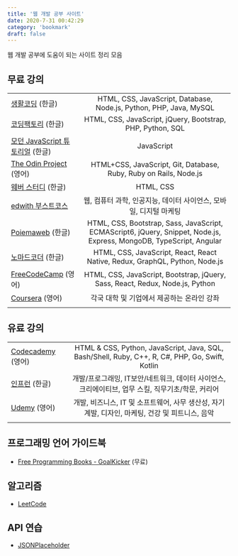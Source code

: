 ```yaml
---
title: '웹 개발 공부 사이트'
date: 2020-7-31 00:42:29
category: 'bookmark'
draft: false
---
```


웹 개발 공부에 도움이 되는 사이트 정리 모음

## 무료 강의

|                                                                |                                                                                                                      |
| -------------------------------------------------------------- | :------------------------------------------------------------------------------------------------------------------: |
| [생활코딩](https://www.opentutorials.org/course/1) (한글)      |                          HTML, CSS, JavaScript, Database, Node.js, Python, PHP, Java, MySQL                          |
| [코딩팩토리](https://www.codingfactory.net/) (한글)            |                              HTML, CSS, JavaScript, jQuery, Bootstrap, PHP, Python, SQL                              |
| [모던 JavaScript 튜토리얼](https://ko.javascript.info/) (한글) |                                                      JavaScript                                                      |
| [The Odin Project](https://theodinproject.com/home) (영어)     |                          HTML+CSS, JavaScript, Git, Database, Ruby, Ruby on Rails, Node.js                           |
| [웨버 스터디](http://webberstudy.com/) (한글)                  |                                                      HTML, CSS                                                       |
| [edwith 부스트코스](https://www.edwith.org/boost-course/intro) |                          웹, 컴퓨터 과학, 인공지능, 데이터 사이언스, 모바일, 디지털 마케팅                           |
| [Poiemaweb](https://poiemaweb.com/) (한글)                     | HTML, CSS, Bootstrap, Sass, JavaScript, ECMAScript6, jQuery, Snippet, Node.js, Express, MongoDB, TypeScript, Angular |
| [노마드코더](https://nomadcoders.co/) (한글)                   |                     HTML, CSS, JavaScript, React, React Native, Redux, GraphQL, Python, Node.js                      |
| [FreeCodeCamp](https://www.freecodecamp.org/learn/) (영어)     |                    HTML, CSS, JavaScript, Bootstrap, jQuery, Sass, React, Redux, Node.js, Python                     |
| [Coursera](https://www.coursera.org/) (영어)                   |                                      각국 대학 및 기업에서 제공하는 온라인 강좌                                      |
|                                                                |                                                                                                                      |

## 유료 강의

|                                                  |                                                                                                   |
| ------------------------------------------------ | :-----------------------------------------------------------------------------------------------: |
| [Codecademy](https://www.codecademy.com/) (영어) |  HTML & CSS, Python, JavaScript, Java, SQL, Bash/Shell, Ruby, C++, R, C#, PHP, Go, Swift, Kotlin  |
| [인프런](https://www.inflearn.com/) (한글)       | 개발/프로그래밍, IT보안/네트워크, 데이터 사이언스, 크리에이티브, 업무 스킬, 직무기초/학문, 커리어 |
| [Udemy](https://www.udemy.com/) (영어)           | 개발, 비즈니스, IT 및 소프트웨어, 사무 생산성, 자기 계발, 디자인, 마케팅, 건강 및 피트니스, 음악  |
|                                                  |                                                                                                   |

## 프로그래밍 언어 가이드북

- [Free Programming Books - GoalKicker](https://goalkicker.com/) (무료)

## 알고리즘

- [LeetCode](https://leetcode.com/)

## API 연습

- [JSONPlaceholder](https://jsonplaceholder.typicode.com/)

